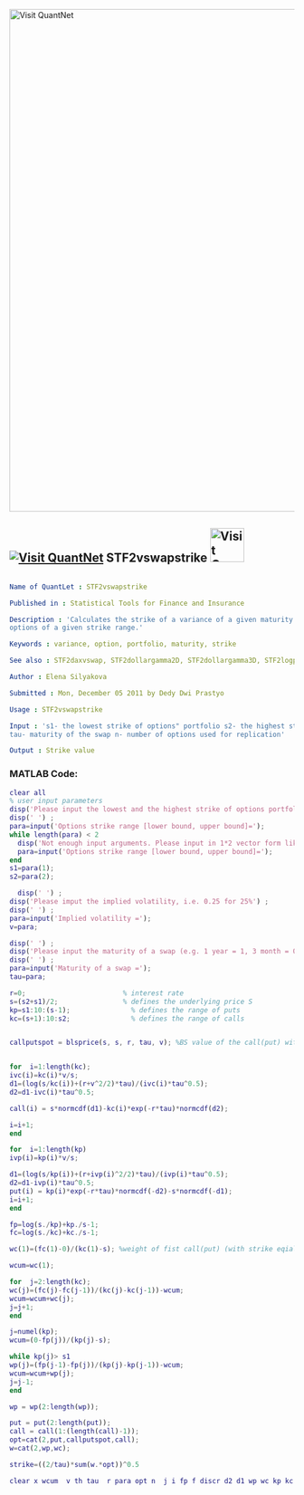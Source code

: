 
[<img src="https://github.com/QuantLet/Styleguide-and-FAQ/blob/master/pictures/banner.png" width="888" alt="Visit QuantNet">](http://quantlet.de/)

## [<img src="https://github.com/QuantLet/Styleguide-and-FAQ/blob/master/pictures/qloqo.png" alt="Visit QuantNet">](http://quantlet.de/) **STF2vswapstrike** [<img src="https://github.com/QuantLet/Styleguide-and-FAQ/blob/master/pictures/QN2.png" width="60" alt="Visit QuantNet 2.0">](http://quantlet.de/)

```yaml

Name of QuantLet : STF2vswapstrike

Published in : Statistical Tools for Finance and Insurance

Description : 'Calculates the strike of a variance of a given maturity using the potrfolio of
options of a given strike range.'

Keywords : variance, option, portfolio, maturity, strike

See also : STF2daxvswap, STF2dollargamma2D, STF2dollargamma3D, STF2logpayoff

Author : Elena Silyakova

Submitted : Mon, December 05 2011 by Dedy Dwi Prastyo

Usage : STF2vswapstrike

Input : 's1- the lowest strike of options" portfolio s2- the highest strike of options" portfolio
tau- maturity of the swap n- number of options used for replication'

Output : Strike value

```


### MATLAB Code:
```matlab
clear all
% user input parameters
disp('Please input the lowest and the highest strike of options portfolio as: [10,200]') ;
disp(' ') ;
para=input('Options strike range [lower bound, upper bound]=');
while length(para) < 2
  disp('Not enough input arguments. Please input in 1*2 vector form like [10,200] or [10,200]');
  para=input('Options strike range [lower bound, upper bound]=');
end
s1=para(1);
s2=para(2);

  disp(' ') ;
disp('Please imput the implied volatility, i.e. 0.25 for 25%') ;
disp(' ') ;
para=input('Implied volatility =');
v=para;

disp(' ') ;
disp('Please input the maturity of a swap (e.g. 1 year = 1, 3 month = 0.25)') ;
disp(' ') ;
para=input('Maturity of a swap =');
tau=para;

r=0;                        % interest rate
s=(s2+s1)/2;                % defines the underlying price S
kp=s1:10:(s-1);               % defines the range of puts
kc=(s+1):10:s2;               % defines the range of calls


callputspot = blsprice(s, s, r, tau, v); %BS value of the call(put) with strike equal to spot price


for  i=1:length(kc);   
ivc(i)=kc(i)*v/s;
d1=(log(s/kc(i))+(r+v^2/2)*tau)/(ivc(i)*tau^0.5);
d2=d1-ivc(i)*tau^0.5;

call(i) = s*normcdf(d1)-kc(i)*exp(-r*tau)*normcdf(d2);

i=i+1;    
end

for  i=1:length(kp)   
ivp(i)=kp(i)*v/s;

d1=(log(s/kp(i))+(r+ivp(i)^2/2)*tau)/(ivp(i)*tau^0.5);
d2=d1-ivp(i)*tau^0.5;
put(i) = kp(i)*exp(-r*tau)*normcdf(-d2)-s*normcdf(-d1);
i=i+1;
end    

fp=log(s./kp)+kp./s-1;
fc=log(s./kc)+kc./s-1;

wc(1)=(fc(1)-0)/(kc(1)-s); %weight of fist call(put) (with strike eqial to spot price)

wcum=wc(1);

for  j=2:length(kc);   
wc(j)=(fc(j)-fc(j-1))/(kc(j)-kc(j-1))-wcum;
wcum=wcum+wc(j);
j=j+1;
end

j=numel(kp);
wcum=(0-fp(j))/(kp(j)-s);

while kp(j)> s1   
wp(j)=(fp(j-1)-fp(j))/(kp(j)-kp(j-1))-wcum;
wcum=wcum+wp(j);
j=j-1;
end

wp = wp(2:length(wp));

put = put(2:length(put));
call = call(1:(length(call)-1));
opt=cat(2,put,callputspot,call);
w=cat(2,wp,wc);

strike=((2/tau)*sum(w.*opt))^0.5

clear x wcum  v th tau  r para opt n  j i fp f discr d2 d1 wp wc kp kc  fc




```
